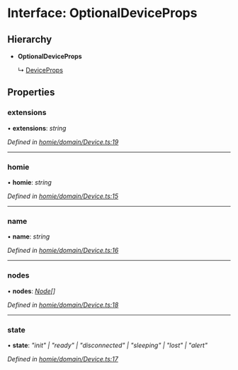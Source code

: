 # Interface: OptionalDeviceProps

## Hierarchy

* **OptionalDeviceProps**

  ↳ [DeviceProps](deviceprops.md)

## Properties

###  extensions

• **extensions**: *string*

*Defined in [homie/domain/Device.ts:19](https://github.com/AlejandroHerr/homieiot.ts/blob/188cbb7/src/homie/domain/Device.ts#L19)*

___

###  homie

• **homie**: *string*

*Defined in [homie/domain/Device.ts:15](https://github.com/AlejandroHerr/homieiot.ts/blob/188cbb7/src/homie/domain/Device.ts#L15)*

___

###  name

• **name**: *string*

*Defined in [homie/domain/Device.ts:16](https://github.com/AlejandroHerr/homieiot.ts/blob/188cbb7/src/homie/domain/Device.ts#L16)*

___

###  nodes

• **nodes**: *[Node](../classes/node.md)[]*

*Defined in [homie/domain/Device.ts:18](https://github.com/AlejandroHerr/homieiot.ts/blob/188cbb7/src/homie/domain/Device.ts#L18)*

___

###  state

• **state**: *"init" | "ready" | "disconnected" | "sleeping" | "lost" | "alert"*

*Defined in [homie/domain/Device.ts:17](https://github.com/AlejandroHerr/homieiot.ts/blob/188cbb7/src/homie/domain/Device.ts#L17)*
